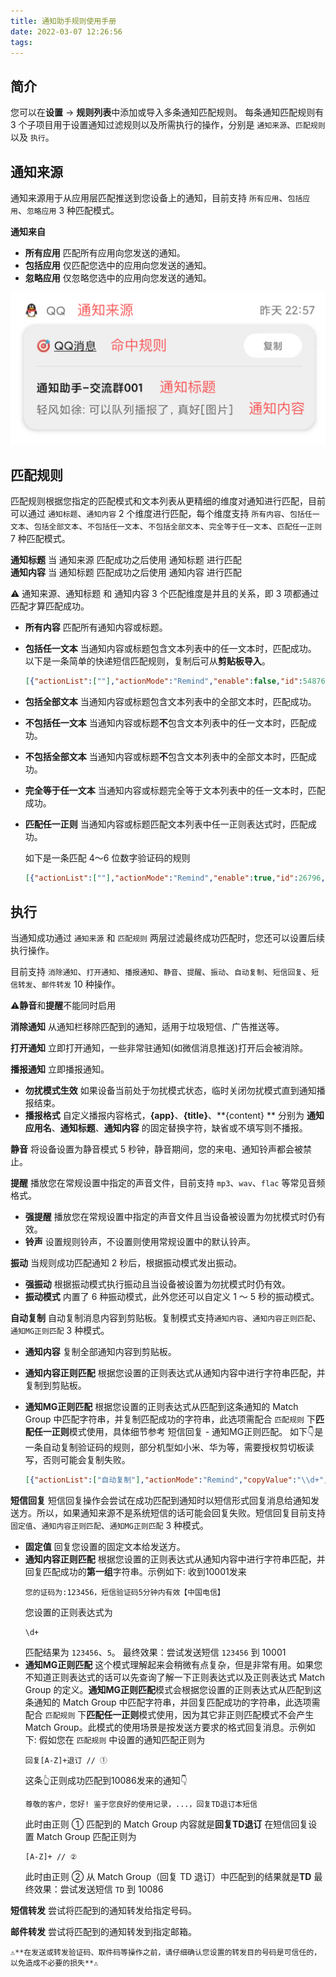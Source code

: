 ```yaml
---
title: 通知助手规则使用手册
date: 2022-03-07 12:26:56
tags:
---
```


## 简介
您可以在**设置** → **规则列表**中添加或导入多条通知匹配规则。
每条通知匹配规则有 3 个子项目用于设置通知过滤规则以及所需执行的操作，分别是 `通知来源`、`匹配规则` 以及 `执行`。

## 通知来源
通知来源用于从应用层匹配推送到您设备上的通知，目前支持 `所有应用`、`包括应用`、`忽略应用` 3 种匹配模式。

<strong class="md_compiled md_compiled_strong" id="通知来自">通知来自</strong>

- **所有应用**  匹配所有应用向您发送的通知。</br>
- **包括应用**  仅匹配您选中的应用向您发送的通知。</br>
- **忽略应用**  仅忽略您选中的应用向您发送的通知。
<!--more-->

![](../image/2022-03-07/notification.png)

## 匹配规则
匹配规则根据您指定的匹配模式和文本列表从更精细的维度对通知进行匹配，目前可以通过 `通知标题`、`通知内容` 2 个维度进行匹配，每个维度支持 `所有内容`、`包括任一文本`、`包括全部文本`、`不包括任一文本`、`不包括全部文本`、`完全等于任一文本`、`匹配任一正则` 7 种匹配模式。

<strong class="md_compiled md_compiled_strong" id="通知标题">通知标题</strong>  当 通知来源 匹配成功之后使用 通知标题 进行匹配</br>
<strong class="md_compiled md_compiled_strong" id="通知内容">通知内容</strong>  当 通知标题 匹配成功之后使用 通知内容 进行匹配</br>

⚠️ 通知来源、通知标题 和 通知内容 3 个匹配维度是并且的关系，即 3 项都通过匹配才算匹配成功。

- **所有内容**  匹配所有通知内容或标题。</br>
- **包括任一文本**  当通知内容或标题包含文本列表中的任一文本时，匹配成功。</br>
    以下是一条简单的快递短信匹配规则，复制后可从**剪贴板导入**。
    ```json
    [{"actionList":[""],"actionMode":"Remind","enable":false,"id":54876,"matchAppMode":"AcceptPicked","matchNftMode":"ContainsAny","matchReplyMode":"FixedValue","matchValue":["【小蜜蜂】","【和驿】","【来取】","【社区人】","【速递易】","【如风达】","【快递超市】","【京东物流】","【菜鸟驿站】","【菜鸟裹裹】","【顺丰速运】","【百世快递】"],"name":"快递📦","needForward":false,"needMute":false,"needRemind":false,"needRemove":false,"needReply":false,"phoneNumber":"","pickedPKGs":["com.android.mms"],"replyValue":"","soundUri":"","timestamp":331}]
    ```
- **包括全部文本**  当通知内容或标题包含文本列表中的全部文本时，匹配成功。</br>
- **不包括任一文本**  当通知内容或标题**不**包含文本列表中的任一文本时，匹配成功。</br>
- **不包括全部文本**  当通知内容或标题**不**包含文本列表中的全部文本时，匹配成功。</br>
- **完全等于任一文本**  当通知内容或标题完全等于文本列表中的任一文本时，匹配成功。</br>
- **匹配任一正则**  当通知内容或标题匹配文本列表中任一正则表达式时，匹配成功。</br>

    如下是一条匹配 4～6 位数字验证码的规则
    ```json
    [{"actionList":[""],"actionMode":"Remind","enable":true,"id":26796,"matchAppMode":"AcceptPicked","matchNftMode":"Regex","matchReplyMode":"FixedValue","matchValue":["(?\u003d码.*(\\d{4,6}))|(\\d{4,6})(?\u003d.*码)"],"name":"匹配验证码","needForward":false,"needMute":false,"needRemind":false,"needRemove":false,"needReply":false,"phoneNumber":"","pickedPKGs":["com.android.mms"],"replyValue":"","soundUri":"","timestamp":164}]
    ```

## 执行
当通知成功通过 `通知来源` 和 `匹配规则` 两层过滤最终成功匹配时，您还可以设置后续执行操作。

目前支持 `消除通知`、`打开通知`、`播报通知`、`静音`、`提醒`、`振动`、`自动复制`、`短信回复`、`短信转发`、`邮件转发` 10 种操作。

⚠️**静音**和**提醒**不能同时启用

<strong class="md_compiled md_compiled_strong" id="消除通知">消除通知</strong>  从通知栏移除匹配到的通知，适用于垃圾短信、广告推送等。

<strong class="md_compiled md_compiled_strong" id="打开通知">打开通知</strong>  立即打开通知，一些非常驻通知(如微信消息推送)打开后会被消除。

<strong class="md_compiled md_compiled_strong" id="播报通知">播报通知</strong>  立即播报通知。

-  **勿扰模式生效** 如果设备当前处于勿扰模式状态，临时关闭勿扰模式直到通知播报结束。
-  **播报格式** 自定义播报内容格式，**{app}**、**{title}**、**{content} ** 分别为 **通知应用名**、**通知标题**、**通知内容** 的固定替换字符，缺省或不填写则不播报。

<strong class="md_compiled md_compiled_strong" id="静音">静音</strong>  将设备设置为静音模式 5 秒钟，静音期间，您的来电、通知铃声都会被禁止。

<strong class="md_compiled md_compiled_strong" id="提醒">提醒</strong>  播放您在常规设置中指定的声音文件，目前支持 `mp3`、`wav`、`flac` 等常见音频格式。

- **强提醒**  播放您在常规设置中指定的声音文件且当设备被设置为勿扰模式时仍有效。
- **铃声**  设置规则铃声，不设置则使用常规设置中的默认铃声。

<strong class="md_compiled md_compiled_strong" id="振动">振动</strong>  当规则成功匹配通知 2 秒后，根据振动模式发出振动。

- **强振动**  根据振动模式执行振动且当设备被设置为勿扰模式时仍有效。
- **振动模式**  内置了 6 种振动模式，此外您还可以自定义 1 ～ 5 秒的振动模式。

<strong class="md_compiled md_compiled_strong" id="自动复制">自动复制</strong> 自动复制消息内容到剪贴板。复制模式支持`通知内容`、`通知内容正则匹配`、`通知MG正则匹配` 3 种模式。

- **通知内容** 复制全部通知内容到剪贴板。
- **通知内容正则匹配**  根据您设置的正则表达式从通知内容中进行字符串匹配，并复制到剪贴板。
- **通知MG正则匹配**  根据您设置的正则表达式从匹配到这条通知的 Match Group 中匹配字符串，并复制匹配成功的字符串，此选项需配合 `匹配规则` 下**匹配任一正则**模式使用，具体细节参考 短信回复 - 通知MG正则匹配。
        如下👇是一条自动复制验证码的规则，部分机型如小米、华为等，需要授权剪切板读写，否则可能会复制失败。

    ```json
    [{"actionList":["自动复制"],"actionMode":"Remind","copyValue":"\\d+","enable":true,"forwardSuffix":"","id":26782,"matchAppMode":"AcceptPicked","matchCopyMode":"RegexNtfMatchGroup","matchNftMode":"Regex","matchReplyMode":"FixedValue","matchTitleMode":"All","matchTitleValue":[""],"matchValue":["(?\u003c\u003d([^\\d\\*a-z]|^))(\\d{6}|\\d{5}|\\d{4}|\\d{3} \\d{3})(?\u003d([^年元\\\\/\\da-z-?\\.:]|(\\.($|[^\\da-z]))|$))"],"name":"复制验证码","needCopy":true,"needForward":false,"needMute":false,"needOpen":false,"needRemind":false,"needRemindForce":true,"needRemove":false,"needReply":false,"needVibrate":false,"needVibrateForce":false,"phoneNumber":"7355608","pickedPKGs":["com.android.mms"],"replySuffix":"","replyValue":"","soundUri":"","star":true,"timestamp":42,"vibrateMode":0,"vibrateValue":"\u003d\u003d___\u003d\u003d_\u003d\u003d_\u003d\u003d"}]
    ```

<strong class="md_compiled md_compiled_strong" id="短信回复">短信回复</strong> 短信回复操作会尝试在成功匹配到通知时以短信形式回复消息给通知发送方。所以，如果通知来源不是系统短信的话可能会回复失败。短信回复目前支持 `固定值`、`通知内容正则匹配`、`通知MG正则匹配` 3 种模式。

- **固定值**  回复您设置的固定文本给发送方。
- **通知内容正则匹配**  根据您设置的正则表达式从通知内容中进行字符串匹配，并回复匹配成功的**第一组**字符串。示例如下:
    收到10001发来
    ```
    您的证码为:123456，短信验证码5分钟内有效【中国电信】
    ```
    您设置的正则表达式为
    ```
    \d+
    ```
    匹配结果为 `123456`、`5`。
    最终效果：尝试发送短信 `123456` 到 10001
- **通知MG正则匹配**  这个模式理解起来会稍微有点复杂，但是非常有用。如果您不知道正则表达式的话可以先查询了解一下正则表达式以及正则表达式 Match Group 的定义。**通知MG正则匹配**模式会根据您设置的正则表达式从匹配到这条通知的 Match Group 中匹配字符串，并回复匹配成功的字符串，此选项需配合 `匹配规则` 下**匹配任一正则**模式使用，因为其它非正则匹配模式不会产生 Match Group。此模式的使用场景是按发送方要求的格式回复消息。示例如下:
    假如您在 `匹配规则` 中设置的通知匹配正则为
    ```
    回复[A-Z]+退订 // ①
    ```
    这条👆正则成功匹配到10086发来的通知👇
    ```
    尊敬的客户，您好! 鉴于您良好的使用记录，...，回复TD退订本短信
    ```
    此时由正则 ① 匹配到的 Match Group 内容就是**回复TD退订**
    在短信回复设置 Match Group 匹配正则为
    ```
    [A-Z]+ // ② 
    ```
    此时由正则 ② 从 Match Group（回复 TD 退订）中匹配到的结果就是**TD**
    最终效果：尝试发送短信 `TD` 到 10086

<strong class="md_compiled md_compiled_strong" id="短信转发">短信转发</strong> 尝试将匹配到的通知转发给指定号码。

<strong class="md_compiled md_compiled_strong" id="邮件转发">邮件转发</strong> 尝试将匹配到的通知转发到指定邮箱。 

    ⚠️**在发送或转发验证码、取件码等操作之前，请仔细确认您设置的转发目的号码是可信任的，以免造成不必要的损失**⚠️